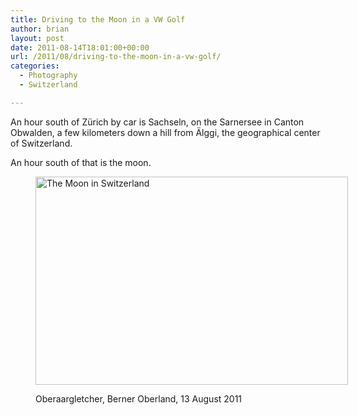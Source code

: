 ```yaml
---
title: Driving to the Moon in a VW Golf
author: brian
layout: post
date: 2011-08-14T18:01:00+00:00
url: /2011/08/driving-to-the-moon-in-a-vw-golf/
categories:
  - Photography
  - Switzerland

---
```

An hour south of Zürich by car is Sachseln, on the Sarnersee in Canton Obwalden, a few kilometers down a hill from Älggi, the geographical center of Switzerland.

An hour south of that is the moon.<figure style="width: 500px" class="wp-caption aligncenter">

[<img src="http://farm7.static.flickr.com/6075/6041977879_49e8d926c4.jpg" alt="The Moon in Switzerland" width="500" height="333" />][1]<figcaption class="wp-caption-text">Oberaargletcher, Berner Oberland, 13 August 2011</figcaption></figure>

 [1]: http://www.flickr.com/photos/bht/6041977879/ "The Moon in Switzerland by bht, on Flickr"
